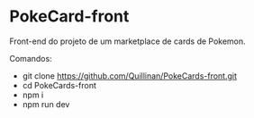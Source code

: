 # PokeCard-front

Front-end do projeto de um marketplace de cards de Pokemon.

Comandos:

- git clone https://github.com/Quillinan/PokeCards-front.git
- cd PokeCards-front
- npm i
- npm run dev
